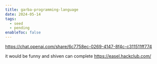 ```yaml
---
title: garba-programming-language
date: 2024-05-14
tags:
  - seed
  - pending
enableToc: false
---
```

https://chat.openai.com/share/6c7758ec-0269-4147-8f4c-c311511ff774

it would be funny and shiven can complete https://easel.hackclub.com/



